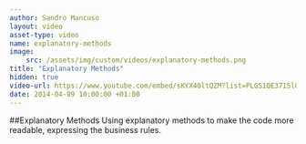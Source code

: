 ```yaml
---
author: Sandro Mancuso
layout: video
asset-type: video
name: explanatory-methods
image:
    src: /assets/img/custom/videos/explanatory-methods.png
title: "Explanatory Methods"
hidden: true
video-url: https://www.youtube.com/embed/sKYX40ltQZM?list=PLGS1QE37I5lQX33-yrnNasV_dHRh2oSkx
date: 2014-04-09 10:00:00 +01:00
---
```


##Explanatory Methods
Using explanatory methods to make the code more readable, expressing the business rules.
